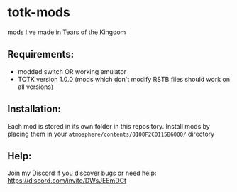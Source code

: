 # totk-mods
mods I've made in Tears of the Kingdom

## Requirements:
- modded switch OR working emulator
- TOTK version 1.0.0 (mods which don't modify RSTB files should work on all versions)

## Installation:
Each mod is stored in its own folder in this repository. Install mods by placing them in your `atmosphere/contents/0100F2C0115B6000/` directory

## Help:
Join my Discord if you discover bugs or need help: https://discord.com/invite/DWsJEEmDCt
